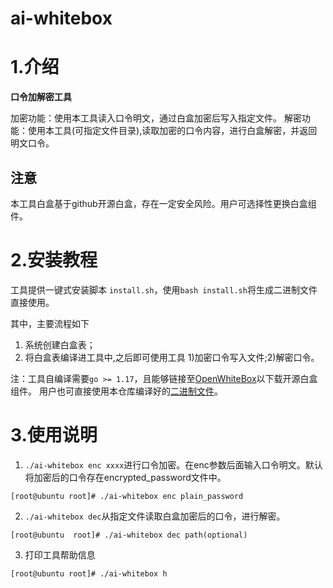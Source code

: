# ai-whitebox

# 1.介绍
**口令加解密工具**

加密功能：使用本工具读入口令明文，通过白盒加密后写入指定文件。
解密功能：使用本工具(可指定文件目录),读取加密的口令内容，进行白盒解密，并返回明文口令。

## 注意
本工具白盒基于github开源白盒，存在一定安全风险。用户可选择性更换白盒组件。


# 2.安装教程
工具提供一键式安装脚本 `install.sh`，使用`bash install.sh`将生成二进制文件直接使用。

其中，主要流程如下
1.  系统创建白盒表；
2.  将白盒表编译进工具中,之后即可使用工具 1)加密口令写入文件;2)解密口令。

注：工具自编译需要`go >= 1.17`，且能够链接至[OpenWhiteBox](https://github.com/OpenWhiteBox/AES)以下载开源白盒组件。
用户也可直接使用本仓库编译好的[二进制文件](https://gitee.com/ascend/trust-ai/releases)。

# 3.使用说明

1.  `./ai-whitebox enc xxxx`进行口令加密。在enc参数后面输入口令明文。默认将加密后的口令存在encrypted_password文件中。

```
[root@ubuntu root]# ./ai-whitebox enc plain_password
```

2.  `./ai-whitebox dec`从指定文件读取白盒加密后的口令，进行解密。

```
[root@ubuntu  root]# ./ai-whitebox dec path(optional)
```

3.  打印工具帮助信息

```
[root@ubuntu root]# ./ai-whitebox h
```



